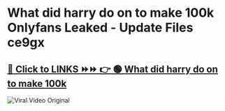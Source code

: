 
 # What did harry do on to make 100k Onlyfans Leaked - Update Files ce9gx

## <h2><a href="https://clipsfans.com/What_did_harry_do_on_to_make_100k&ref=git">🔗 Click to LINKS ⏩⏩ 👉 🟢 What did harry do on to make 100k </a></h2>

<a href="https://clipsfans.com/What_did_harry_do_on_to_make_100k&ref=git" rel="nofollow" data-target="animated-image.originalLink"><img src="https://i.ibb.co.com/xMMVF88/686577567.gif" alt="Viral Video Original" style="max-width: 100%; display: inline-block;" data-target="animated-image.originalImage"></a>

